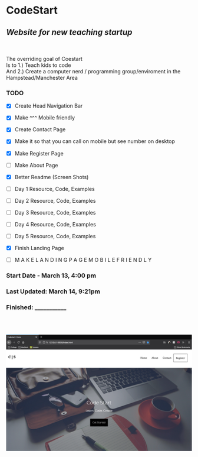 # CodeStart
## _Website for new teaching startup_
<br>
<br>
The overriding goal of Coestart<br>
Is to 1.) Teach kids to code<br>
And 2.) Create a computer nerd / programming group/enviroment in the<br>
Hampstead/Manchester Area

### TODO
- [x] Create Head Navigation Bar
- [x] Make ^^^ Mobile friendly
- [x] Create Contact Page
- [x] Make it so that you can call on mobile but see number on desktop
- [x] Make Register Page
- [ ] Make About Page
- [x] Better Readme (Screen Shots)
- [ ] Day 1 Resource, Code, Examples
- [ ] Day 2 Resource, Code, Examples
- [ ] Day 3 Resource, Code, Examples
- [ ] Day 4 Resource, Code, Examples
- [ ] Day 5 Resource, Code, Examples
- [x] Finish Landing Page
- [ ] M A K E  L A N D I N G  P A G E  M O B I L E  F R I E N D L Y 



### Start Date - March 13, 4:00 pm

### Last Updated: March 14, 9:21pm

### Finished: ___________



<br>
<br>

![Screenshot](https://raw.githubusercontent.com/BradyCodes/CodeStart/main/Assets/ScreenShot1.png)
